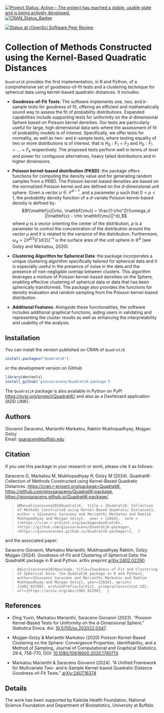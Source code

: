 [![Project Status: Active – The project has reached a stable, usable state and is being actively developed.](https://www.repostatus.org/badges/latest/active.svg)](https://www.repostatus.org/#active) [![CRAN_Status_Badge](http://www.r-pkg.org/badges/version/QuadratiK)](https://cran.r-project.org/package=QuadratiK)

[![Status at rOpenSci Software Peer Review](https://badges.ropensci.org/632_status.svg)](https://github.com/ropensci/software-review/issues/632)

# Collection of Methods Constructed using the Kernel-Based Quadratic Distances

`QuadratiK` provides the first implementation, in R and Python, of a comprehensive set of goodness-of-fit tests and a clustering technique for spherical data using kernel-based quadratic distances. It includes:

-   **Goodness-of-Fit Tests**: The software implements one, two, and *k*-sample tests for goodness of fit, offering an efficient and mathematically sound way to assess the fit of probability distributions. Expanded capabilities include supporting tests for uniformity on the *d*-dimensional Sphere based on Poisson kernel densities. Our tests are particularly useful for large, high dimensional data sets where the assessment of fit of probability models is of interest. Specifically, we offer tests for normality, as well as two- and *k*-sample tests, where testing equality of two or more distributions is of interest, that is $H_0: F_1 = F_2$ and $H_0: F_1 = \ldots = F_k$ respectively.
The proposed tests perform well in terms of level and power for contiguous alternatives, heavy tailed distributions and in higher dimensions.

-   **Poisson kernel-based distribution (PKBD)**: the package offers functions for computing the density value and for generating random samples from a PKBD. The Poisson kernel-based densities are based on the normalized Poisson kernel and are defined on the $d$-dimensional unit sphere. Given a vector $\mu \in \mathcal{S}^{d-1}$, and a parameter $\rho$ such that $0 < \rho < 1$, the probability density function of a $d$-variate Poisson kernel-based density is defined by: $$f(\mathbf{x}|\rho, \mathbf{\mu}) = \frac{1-\rho^2}{\omega_d ||\mathbf{x} - \rho \mathbf{\mu}||^d},$$ where $\mu$ is a vector orienting the center of the distribution, $\rho$ is a parameter to control the concentration of the distribution around the vector $\mu$ and it is related to the variance of the distribution. Furthermore, $\omega_d = 2\pi^{d/2} [\Gamma(d/2)]^{-1}$ is the surface area of the unit sphere in $\mathbb{R}^d$ (see Golzy and Markatou, 2020).

-   **Clustering Algorithm for Spherical Data**: the package incorporates a unique clustering algorithm specifically tailored for spherical data and it is especially useful in the presence of noise in the data and the presence of non-negligible overlap between clusters. This algorithm leverages a mixture of Poisson kernel-based densities on the Sphere, enabling effective clustering of spherical data or data that has been spherically transformed. The package also provides the functions for density evaluation and random sampling from the Poisson kernel-based distribution.

-   **Additional Features**: Alongside these functionalities, the software includes additional graphical functions, aiding users in validating and representing the cluster results as well as enhancing the interpretability and usability of the analysis.

## Installation

You can install the version published on CRAN of `QuadratiK`

``` r
install.packages("QuadratiK")
```

or the development version on GitHub

``` r
library(devtools)
install_github('giovsaraceno/QuadratiK-package')
```

The `QuadratiK` package is also available in Python on PyPI <https://pypi.org/project/QuadratiK/> and also as a Dashboard application (ADD LINK).

## Authors

Giovanni Saraceno, Marianthi Markatou, Raktim Mukhopadhyay, Mojgan Golzy\
Email: [gsaracen\@buffalo.edu](mailto:gsaracen@buffalo.edu)

## Citation

If you use this package in your research or work, please cite it as follows:

Saraceno G, Markatou M, Mukhopadhyay R, Golzy M (2024). QuadratiK: Collection of Methods Constructed using Kernel-Based Quadratic Distances. <https://cran.r-project.org/package=QuadratiK>, <https://github.com/giovsaraceno/QuadratiK-package>, <https://giovsaraceno.github.io/QuadratiK-package/>.

> `@Manual{saraceno2024QuadratiK,  title = {QuadratiK: Collection of Methods Constructed using Kernel-Based Quadratic Distances},  author = {Giovanni Saraceno and Marianthi Markatou and Raktim Mukhopadhyay and Mojgan Golzy},  year = {2024},  note = {<https://cran.r-project.org/package=QuadratiK>,<https://github.com/giovsaraceno/QuadratiK-package>, <https://giovsaraceno.github.io/QuadratiK-package/>},  }`

and the associated paper:

Saraceno Giovanni, Markatou Marianthi, Mukhopadhyay Raktim, Golzy Mojgan (2024). Goodness-of-Fit and Clustering of Spherical Data: the QuadratiK package in R and Python. arXiv preprint [arXiv:2402.02290](https://arxiv.org/abs/2402.02290).

> `@misc{saraceno2024package, title={Goodness-of-Fit and Clustering of Spherical Data: the QuadratiK package in R and Python},  author={Giovanni Saraceno and Marianthi Markatou and Raktim Mukhopadhyay and Mojgan Golzy}, year={2024}, eprint={2402.02290}, archivePrefix={arXiv}, primaryClass={stat.CO}, url={https://arxiv.org/abs/2402.02290},  }`

## References

-   Ding Yuxin, Markatou Marianthi, Saraceno Giovanni (2023). “Poisson Kernel-Based Tests for Uniformity on the d-Dimensional Sphere.” Statistica Sinica. doi: [10.5705/ss.202022.0347](https://doi.org/10.5705/ss.202022.0347).

-   Mojgan Golzy & Marianthi Markatou (2020) Poisson Kernel-Based Clustering on the Sphere: Convergence Properties, Identifiability, and a Method of Sampling, Journal of Computational and Graphical Statistics, 29:4, 758-770, DOI: [10.1080/10618600.2020.1740713](https://doi.org/10.1080/10618600.2020.1740713).

-   Markatou Marianthi & Saraceno Giovanni (2024). “A Unified Framework for Multivariate Two- and k-Sample Kernel-based Quadratic Distance Goodness-of-Fit Tests.” [arXiv:2407.16374](https://doi.org/10.48550/arXiv.2407.16374)

## Details

The work has been supported by Kaleida Health Foundation, National Science Foundation and Department of Biostatistics, University at Buffalo.
